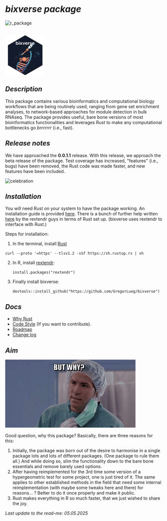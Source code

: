 # *bixverse package*

![r_package](https://img.shields.io/badge/R_package-0.0.1.1-orange) 

</br>

<img src="/misc/pics/bixverse_logo.png" width="128" height="128" alt="bixverse logo">

</br>

## *Description* 

This package contains various bioinformatics and computational biology workflows
that are being routinely used, ranging from gene set enrichment analyses, to 
network-based approaches for module detection in bulk RNAseq. The package provides
useful, bare bone versions of most bioinformatics functionalities and leverages Rust
to make any computational bottlenecks go *brrrrrrr* (i.e., fast).

## *Release notes*

We have approached the **0.0.1.1** release. With this release, we approach the
beta release of the package. Test coverage has increased, "features" (i.e., bugs)
have been removed, the Rust code was made faster, and new features have been
included.

<img src="https://media1.tenor.com/m/65jRkhUA2MIAAAAd/yaaay-saturday-night-live.gif" alt="celebration">

## *Installation*

You will need Rust on your system to have the package working. An installation
guide is provided [here](https://www.rust-lang.org/tools/install). There is a 
bunch of further help written [here](https://extendr.github.io/rextendr/index.html)
by the rextendr guys in terms of Rust set up. (bixverse uses rextendr to interface
with Rust.)

Steps for installation: 
1. In the terminal, install [Rust](https://www.rust-lang.org/tools/install) 

  ```
  curl --proto '=https' --tlsv1.2 -sSf https://sh.rustup.rs | sh
  ```
   
2. In R, install [rextendr](https://extendr.github.io/rextendr/index.html):

   ```
   install.packages("rextendr")
   ```

3. Finally install bixverse:

   ```
   devtools::install_github("https://github.com/GregorLueg/bixverse")
   ```

## *Docs*

- [Why Rust](/docs/why_rust.md)
- [Code Style](/docs/code_style.md) (If you want to contribute).
- [Roadmap](/docs/roadmap.md)
- [Change log](/docs/change_log.md)

## *Aim*

<img src="/misc/pics/but_why.png" width="418" height="218" alt="but why">

Good question, why this package? Basically, there are three reasons for this:
1. Initially, the package was born out of the desire to harmonise in a single 
package lots and lots of different packages. (One package to rule them all.) 
And while doing so, slim the functionality down to the bare bone essentials and
remove barely used options.
2. After having reimplemented for the 3rd time some version of a 
hypergeometric test for some project, one is just tired of it. The same applies 
to other established methods in the field that need some internal reimplementation
(with maybe some tweaks here and there) for reasons... ? Better to do it once
properly and make it public.
3. Rust makes everything in R so much faster, that we just wished to share the 
joy.

*Last update to the read-me: 05.05.2025*
